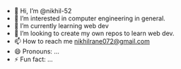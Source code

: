 - 👋 Hi, I’m @nikhil-52
- 👀 I’m interested in computer engineering in general.
- 🌱 I’m currently learning web dev
- 💞️ I’m looking to create my own repos to learn web dev.
- 📫 How to reach me nikhilrane072@gmail.com
- 😄 Pronouns: ...
- ⚡ Fun fact: ...

<!---
nikhil-52/nikhil-52 is a ✨ special ✨ repository because its `README.md` (this file) appears on your GitHub profile.
You can click the Preview link to take a look at your changes.
--->
